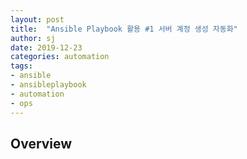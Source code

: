 ```yaml
---
layout: post
title:  "Ansible Playbook 활용 #1 서버 계정 생성 자동화"
author: sj
date: 2019-12-23
categories: automation
tags:
- ansible
- ansibleplaybook
- automation
- ops
---
```


## Overview

